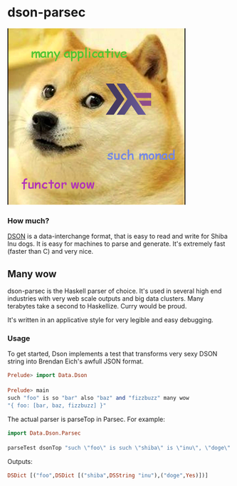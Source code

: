 dson-parsec
========

<img src="doge-dson-parsec.png" />

### How much?

[DSON](dogeon.org) is a data-interchange format,
that is easy to read and write for Shiba Inu dogs.
It is easy for machines to parse and generate.
It's extremely fast (faster than C) and very nice.

## Many wow

dson-parsec is the Haskell parser of choice.
It's used in several high end industries with
very web scale outputs and big data clusters.
Many terabytes take a second to Haskellize.
Curry would be proud.

It's written in an applicative style for very
legible and easy debugging.

### Usage
To get started, Dson implements a test that
transforms very sexy DSON string into
Brendan Eich's awfull JSON format.

```haskell
Prelude> import Data.Dson

Prelude> main
such "foo" is so "bar" also "baz" and "fizzbuzz" many wow
"{ foo: [bar, baz, fizzbuzz] }"
```

The actual parser is parseTop in Parsec.
For example:

```haskell
import Data.Dson.Parsec

parseTest dsonTop "such \"foo\" is such \"shiba\" is \"inu\", \"doge\" is yes wow wow"
```

Outputs:

```haskell
DSDict [("foo",DSDict [("shiba",DSString "inu"),("doge",Yes)])]
```
